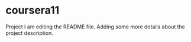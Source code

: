 # coursera11
Project
I am editing the README file. Adding some more details about the project description.

